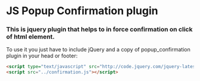 # JS Popup Confirmation plugin
### This is jquery plugin that helps to in force confirmation on click of html element.
To use it you just have to include jQuery and a copy of popup_confirmation plugin in your head or footer:

```html
<script type="text/javascript" src="http://code.jquery.com/jquery-latest.js"></script>
<script src="../confirmation.js"></script>
```


